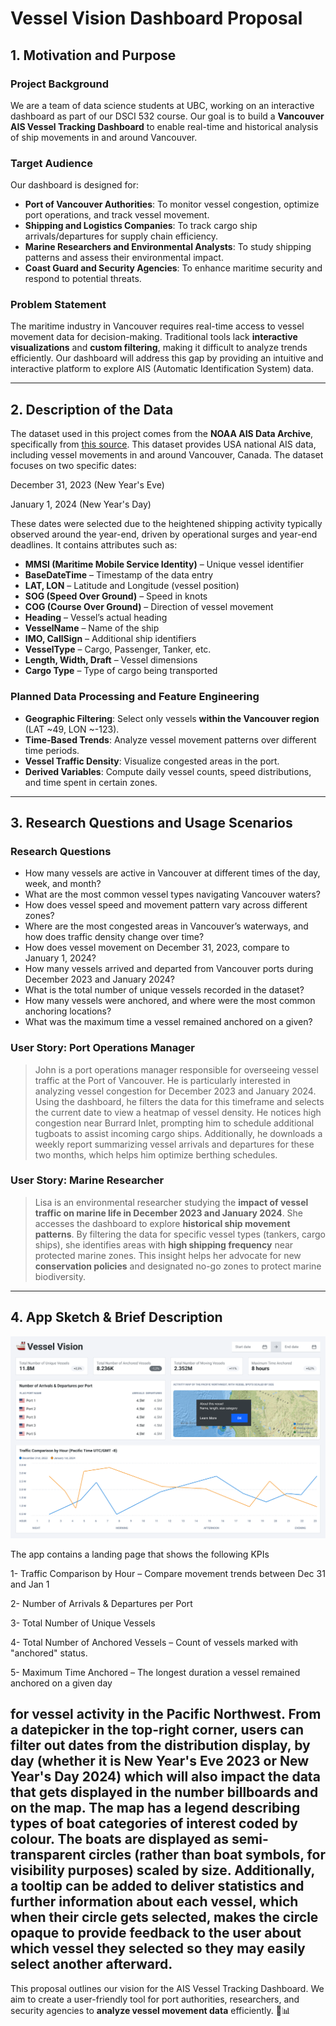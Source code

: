 # **Vessel Vision Dashboard Proposal**

## **1. Motivation and Purpose**
### **Project Background**
We are a team of data science students at UBC, working on an interactive dashboard as part of our DSCI 532 course. Our goal is to build a **Vancouver AIS Vessel Tracking Dashboard** to enable real-time and historical analysis of ship movements in and around Vancouver. 

### **Target Audience**
Our dashboard is designed for:
- **Port of Vancouver Authorities**: To monitor vessel congestion, optimize port operations, and track vessel movement.
- **Shipping and Logistics Companies**: To track cargo ship arrivals/departures for supply chain efficiency.
- **Marine Researchers and Environmental Analysts**: To study shipping patterns and assess their environmental impact.
- **Coast Guard and Security Agencies**: To enhance maritime security and respond to potential threats.

### **Problem Statement**
The maritime industry in Vancouver requires real-time access to vessel movement data for decision-making. Traditional tools lack **interactive visualizations** and **custom filtering**, making it difficult to analyze trends efficiently. Our dashboard will address this gap by providing an intuitive and interactive platform to explore AIS (Automatic Identification System) data.

---

## **2. Description of the Data**
The dataset used in this project comes from the **NOAA AIS Data Archive**, specifically from [this source](https://drive.google.com/drive/folders/1zxJuSRigLEg4iY1pnUgW-Z49s2TEKEip?usp=sharing). This dataset provides USA national AIS data, including vessel movements in and around Vancouver, Canada. The dataset focuses on two specific dates:

December 31, 2023 (New Year's Eve)

January 1, 2024 (New Year's Day)

These dates were selected due to the heightened shipping activity typically observed around the year-end, driven by operational surges and year-end deadlines. It contains attributes such as:
- **MMSI (Maritime Mobile Service Identity)** – Unique vessel identifier
- **BaseDateTime** – Timestamp of the data entry
- **LAT, LON** – Latitude and Longitude (vessel position)
- **SOG (Speed Over Ground)** – Speed in knots
- **COG (Course Over Ground)** – Direction of vessel movement
- **Heading** – Vessel’s actual heading
- **VesselName** – Name of the ship
- **IMO, CallSign** – Additional ship identifiers
- **VesselType** – Cargo, Passenger, Tanker, etc.
- **Length, Width, Draft** – Vessel dimensions
- **Cargo Type** – Type of cargo being transported

### **Planned Data Processing and Feature Engineering**
- **Geographic Filtering**: Select only vessels **within the Vancouver region** (LAT ~49, LON ~-123).
- **Time-Based Trends**: Analyze vessel movement patterns over different time periods.
- **Vessel Traffic Density**: Visualize congested areas in the port.
- **Derived Variables**: Compute daily vessel counts, speed distributions, and time spent in certain zones.

---

## **3. Research Questions and Usage Scenarios**
### **Research Questions**
- How many vessels are active in Vancouver at different times of the day, week, and month?
- What are the most common vessel types navigating Vancouver waters?
- How does vessel speed and movement pattern vary across different zones?
- Where are the most congested areas in Vancouver’s waterways, and how does traffic density change over time?
- How does vessel movement on December 31, 2023, compare to January 1, 2024?
- How many vessels arrived and departed from Vancouver ports during December 2023 and January 2024?
- What is the total number of unique vessels recorded in the dataset?
- How many vessels were anchored, and where were the most common anchoring locations?
- What was the maximum time a vessel remained anchored on a given? 

### **User Story: Port Operations Manager**
> John is a port operations manager responsible for overseeing vessel traffic at the Port of Vancouver. He is particularly interested in analyzing vessel congestion for December 2023 and January 2024. Using the dashboard, he filters the data for this timeframe and selects the current date to view a heatmap of vessel density. He notices high congestion near Burrard Inlet, prompting him to schedule additional tugboats to assist incoming cargo ships. Additionally, he downloads a weekly report summarizing vessel arrivals and departures for these two months, which helps him optimize berthing schedules.

### **User Story: Marine Researcher**
> Lisa is an environmental researcher studying the **impact of vessel traffic on marine life in December 2023 and January 2024**. She accesses the dashboard to explore **historical ship movement patterns**. By filtering the data for specific vessel types (tankers, cargo ships), she identifies areas with **high shipping frequency** near protected marine zones. This insight helps her advocate for new **conservation policies** and designated no-go zones to protect marine biodiversity.

---

## **4. App Sketch & Brief Description**

![sketch](../img/sketch.png)


The app contains a landing page that shows the following KPIs

1- Traffic Comparison by Hour – Compare movement trends between Dec 31 and Jan 1

2- Number of Arrivals & Departures per Port

3- Total Number of Unique Vessels

4- Total Number of Anchored Vessels – Count of vessels marked with "anchored" status.

5- Maximum Time Anchored – The longest duration a vessel remained anchored on a given day

for vessel activity in the Pacific Northwest. From a datepicker in the top-right corner, users can filter out dates from the distribution display, by day (whether it is New Year's Eve 2023 or New Year's Day 2024) which will also impact the data that gets displayed in the number billboards and on the map. The map has a legend describing types of boat categories of interest coded by colour. The boats are displayed as semi-transparent circles (rather than boat symbols, for visibility purposes) scaled by size. Additionally, a tooltip can be added to deliver statistics and further information about each vessel, which when their circle gets selected, makes the circle opaque to provide feedback to the user about which vessel they selected so they may easily select another afterward.
---


This proposal outlines our vision for the  AIS Vessel Tracking Dashboard. We aim to create a user-friendly tool for port authorities, researchers, and security agencies to **analyze vessel movement data** efficiently. 🚢📊

